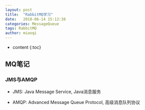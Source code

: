 ```yaml
---
layout: post
title:  "RabbitMQ学习"
date:   2018-06-14 15:12:38
categories: MessageQueue
tags: RabbitMQ
author: miaoqi
---
```


* content
{:toc}
            

## MQ笔记

### JMS与AMQP

* JMS: Java Message Service, Java消息服务 

* AMQP: Advanced Message Queue Protocol, 高级消息队列协议




    
    
    
    
    
    
    
    
    
    